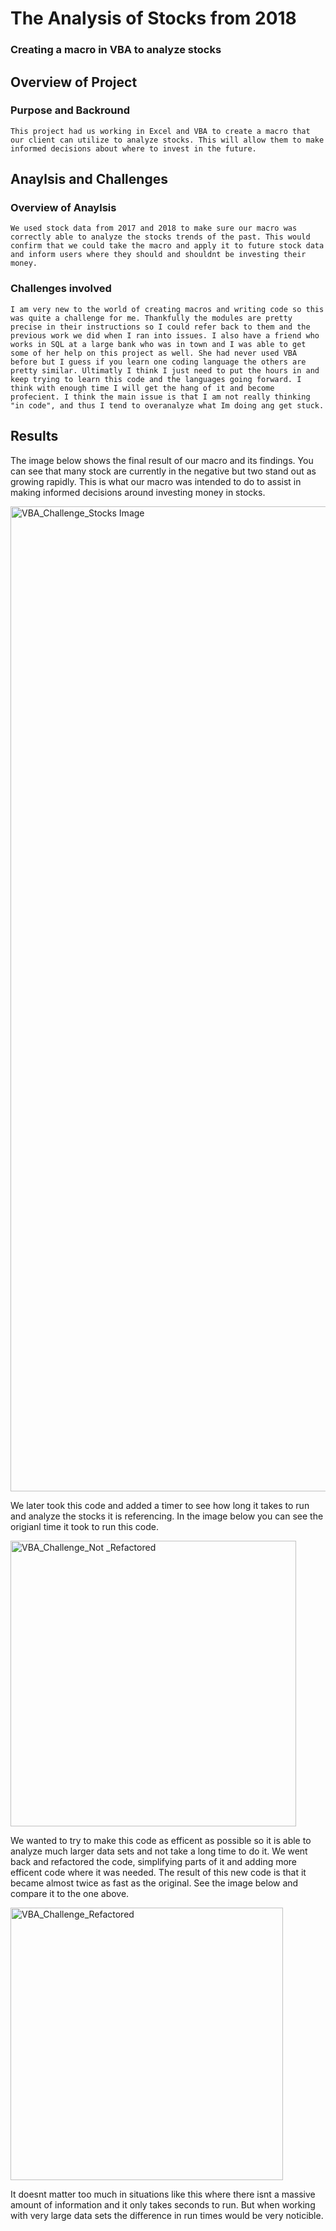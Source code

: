 # The Analysis of Stocks from 2018
### Creating a macro in VBA to analyze stocks

## Overview of Project
  ### Purpose and Backround
    This project had us working in Excel and VBA to create a macro that our client can utilize to analyze stocks. This will allow them to make informed decisions about where to invest in the future. 

## Anaylsis and Challenges 
  ### Overview of Anaylsis 
    We used stock data from 2017 and 2018 to make sure our macro was correctly able to analyze the stocks trends of the past. This would confirm that we could take the macro and apply it to future stock data and inform users where they should and shouldnt be investing their money. 
    
  ### Challenges involved
    I am very new to the world of creating macros and writing code so this was quite a challenge for me. Thankfully the modules are pretty precise in their instructions so I could refer back to them and the previous work we did when I ran into issues. I also have a friend who works in SQL at a large bank who was in town and I was able to get some of her help on this project as well. She had never used VBA before but I guess if you learn one coding language the others are pretty similar. Ultimatly I think I just need to put the hours in and keep trying to learn this code and the languages going forward. I think with enough time I will get the hang of it and become profecient. I think the main issue is that I am not really thinking "in code", and thus I tend to overanalyze what Im doing ang get stuck. 
  
## Results
The image below shows the final result of our macro and its findings. You can see that many stock are currently in the negative but two stand out as growing rapidly. This is what our macro was intended to do to assist in making informed decisions around investing money in stocks. 

<img width="1576" alt="VBA_Challenge_Stocks Image" src="https://user-images.githubusercontent.com/111392120/188963421-87b9e914-2f91-41bb-bede-6263e49b6e1a.png">

We later took this code and added a timer to see how long it takes to run and analyze the stocks it is referencing. In the image below you can see the origianl time it took to run this code. 

<img width="457" alt="VBA_Challenge_Not _Refactored" src="https://user-images.githubusercontent.com/111392120/188963824-afd2daa4-be02-4c1a-8e80-983d51171720.png">

We wanted to try to make this code as efficent as possible so it is able to analyze much larger data sets and not take a long time to do it. We went back and refactored the code, simplifying parts of it and adding more efficent code where it was needed. The result of this new code is that it became almost twice as fast as the original. See the image below and compare it to the one above. 

<img width="436" alt="VBA_Challenge_Refactored" src="https://user-images.githubusercontent.com/111392120/188964691-b3412b9a-99de-4bd2-ac65-6a41527e1be5.png">

It doesnt matter too much in situations like this where there isnt a massive amount of information and it only takes seconds to run. But when working with very large data sets the difference in run times would be very noticible. 
